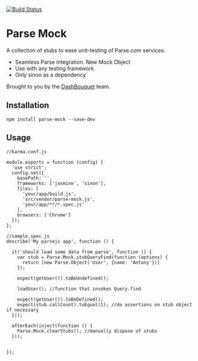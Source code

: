 [![Build Status](https://snap-ci.com/rafbgarcia/angular-parse-wrapper/branch/master/build_image)](https://snap-ci.com/rafbgarcia/angular-parse-wrapper/branch/master)

Parse Mock
=====================

A collection of stubs to ease unit-testing of Parse.com services.

- Seamless Parse integration. New Mock Object
- Use with any testing framework
- Only sinon as a dependency

Brought to you by the [DashBouquet](http://dashbouquet.com) team.


## Installation

```
npm install parse-mock --save-dev
```

## Usage

```
//karma.conf.js

module.exports = function (config) {
  'use strict';
  config.set({
    basePath: '',
    frameworks: ['jasmine', 'sinon'],
    files: [
      'your/app/build.js',
      'src/vendor/parse-mock.js',
      'your/app/**/*.spec.js'
    ],
    browsers: ['Chrome']
  });
};
```


```
//sample.spec.js
describe('My parsejs app', function () {

  it('should load some data from parse', function () {
    var stub = Parse.Mock.stubQueryFind(function (options) {
      return [new Parse.Object('User', {name: 'Antony'})]
    });

    expect(getUser()).toBeUndefined();

    loadUser(); //function that invokes Query.find

    expect(getUser()).toBeDefined();
    expect(stub.callCount).toEqual(1); //do assertions on stub object if necessary
  }));

  afterEach(inject(function () {
    Parse.Mock.clearStubs(); //manually dispose of stubs
  }));


});


```